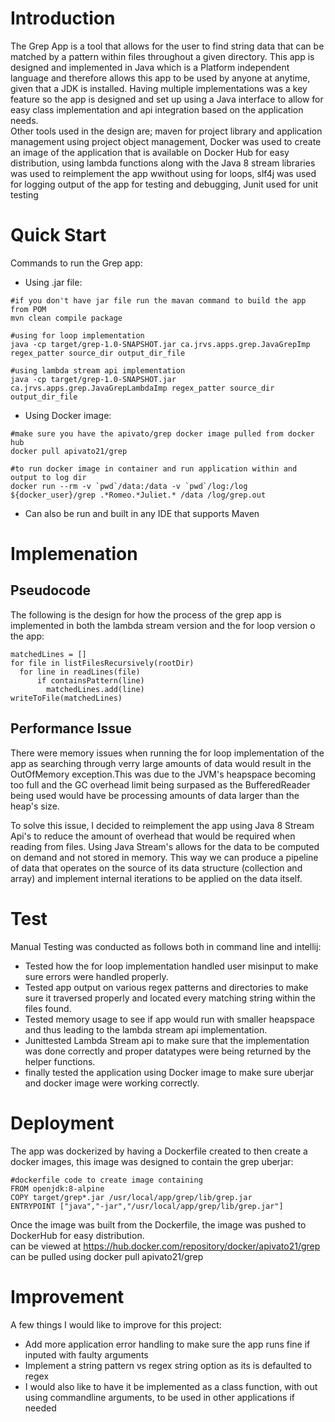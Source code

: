 # Introduction
The Grep App is a tool that allows for the user to find string data that can be matched by a pattern within files throughout a given directory.  This app is designed and implemented in Java which is a Platform independent language and therefore allows this app to be used by anyone at anytime, given that a JDK is installed.  Having multiple implementations was a key feature so the app is designed and set up using a Java interface to allow for easy class implementation and api integration based on the application needs.  
Other tools used in the design are; maven for project library and application management using project object management, Docker was used to create an image of the application that is available on Docker Hub for easy distribution, using lambda functions along with the Java 8 stream libraries was used to reimplement the app wwithout using for loops, slf4j was used for logging output of the app for testing and debugging, Junit used for unit testing

# Quick Start
Commands to run the Grep app:
- Using .jar file:
```
#if you don't have jar file run the mavan command to build the app from POM
mvn clean compile package

#using for loop implementation
java -cp target/grep-1.0-SNAPSHOT.jar ca.jrvs.apps.grep.JavaGrepImp regex_patter source_dir output_dir_file

#using lambda stream api implementation
java -cp target/grep-1.0-SNAPSHOT.jar ca.jrvs.apps.grep.JavaGrepLambdaImp regex_patter source_dir output_dir_file

```
- Using Docker image:
```
#make sure you have the apivato/grep docker image pulled from docker hub
docker pull apivato21/grep

#to run docker image in container and run application within and output to log dir
docker run --rm -v `pwd`/data:/data -v `pwd`/log:/log ${docker_user}/grep .*Romeo.*Juliet.* /data /log/grep.out

```
- Can also be run and built in any IDE that supports Maven

# Implemenation
## Pseudocode
The following is the design for how the process of the grep app is implemented in both the lambda stream version and the for loop version o the app:
```
matchedLines = []
for file in listFilesRecursively(rootDir)
  for line in readLines(file)
      if containsPattern(line)
        matchedLines.add(line)
writeToFile(matchedLines)
```

## Performance Issue
There were memory issues when running the for loop implementation of the app as searching through verry large amounts of data would result in the OutOfMemory exception.This was due to the JVM's heapspace becoming too full and the GC overhead limit being surpased as the BufferedReader being used would have be processing amounts of data larger than the heap's size.

To solve this issue, I decided to reimplement the app using Java 8 Stream Api's to reduce the amount of overhead that would be required when reading from files.  Using Java Stream's allows for the data to be computed on demand and not stored in memory.  This way we can produce a pipeline of data that operates on the source of its data structure (collection and array) and implement internal iterations to be applied on the data itself.

# Test
Manual Testing was conducted as follows both in command line and intellij:
- Tested how the for loop implementation handled user misinput to make sure errors were handled properly.
- Tested app output on various regex patterns and directories to make sure it traversed properly and located every matching string within the files found.
- Tested memory usage to see if app would run with smaller heapspace and thus leading to the lambda stream api implementation.
- Junittested Lambda Stream api to make sure that the implementation was done correctly and proper datatypes were being returned by the helper functions. 
- finally tested the application using Docker image to make sure uberjar and docker image were working correctly.

# Deployment
The app was dockerized by having a Dockerfile created to then create a docker images, this image was designed to contain the grep uberjar:
```
#dockerfile code to create image containing 
FROM openjdk:8-alpine
COPY target/grep*.jar /usr/local/app/grep/lib/grep.jar
ENTRYPOINT ["java","-jar","/usr/local/app/grep/lib/grep.jar"]
```

Once the image was built from the Dockerfile, the image was pushed to DockerHub for easy distribution.  
can be viewed at https://hub.docker.com/repository/docker/apivato21/grep
can be pulled using docker pull apivato21/grep

# Improvement
A few things I would like to improve for this project:
- Add more application error handling to make sure the app runs fine if inputed with faulty arguments
- Implement a string pattern vs regex string option as its is defaulted to regex
- I would also like to have it be implemented as a class function, with out using commandline arguments, to be used in other applications if needed
